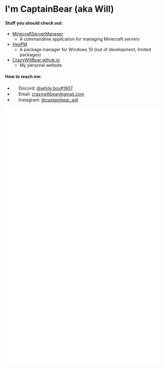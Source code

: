 # I'm CaptainBear (aka Will)

#### Stuff you should check out:
- [MinecraftServerManager](https://github.com/CrazyWillBear/MinecraftServerManager)
   - A commandline application for managing Minecraft servers
- [HexPM](https://github.com/CrazyWillBear/HexPM)
   - A package manager for Windows 10 (out of development, limited packages)
- [CrazyWillBear.github.io](https://CrazyWillBear.github.io)
   - My personal website

#### How to reach me:
- <img src="https://www.freepnglogos.com/uploads/discord-logo-png/discord-u2013-swiss-geeks-23.png" width="16" height="16" /> Discord: [@white boy#1607](https://discord.com/users/480455714272444426)
- <img src="https://cdn3.iconfinder.com/data/icons/linecons-free-vector-icons-pack/32/mail-512.png" width="16" height="16" /> Email: [crazywillbear@gmail.com](mailto:crazywillbear@gmail.com)
- <img src="https://instagram.com/static/images/ico/favicon-192.png/68d99ba29cc8.png" width="16" height="16" /> Instagram: [@captainbear_will](https://www.instagram.com/captainbear_will/)

![alt text](https://github.com/CrazyWillBear/CrazyWillBear/blob/main/github-metrics.svg)
